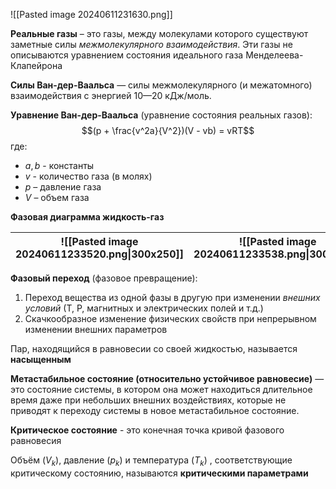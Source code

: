 ![[Pasted image 20240611231630.png]]

**Реальные газы** – это газы, между молекулами которого существуют заметные силы *межмолекулярного взаимодействия*. Эти газы не описываются уравнением состояния идеального газа Менделеева-Клапейрона

**Силы Ван-дер-Ваальса** — силы межмолекулярного (и межатомного) взаимодействия с энергией 10—20 кДж/моль.

**Уравнение Ван-дер-Ваальса** (уравнение состояния реальных газов):$$(p + \frac{v^2a}{V^2})(V - vb) = vRT$$где: 
- $a, b$ - константы
- $v$ - количество газа (в молях)
- $p$ – давление газа
- $V$ – объем газа

**Фазовая диаграмма жидкость-газ**

| ![[Pasted image 20240611233520.png\|300x250]] | ![[Pasted image 20240611233538.png\|300x250]] |
| --------------------------------------------- | --------------------------------------------- |
**Фазовый переход** (фазовое превращение):

1. Переход вещества из одной фазы в другую при изменении *внешних условий* (Т, Р, магнитных и электрических полей и т.д.)
2. Cкачкообразное изменение физических свойств при непрерывном изменении внешних параметров

Пар, находящийся в равновесии со своей жидкостью, называется **насыщенным**

**Метастабильное состояние (относительно устойчивое равновесие)** — это состояние системы, в котором она может находиться длительное время даже при небольших внешних воздействиях, которые не приводят к переходу системы в новое метастабильное состояние.

**Критическое состояние** - это конечная точка кривой фазового равновесия 

Объём ($V_k$), давление ($p_k$) и температура ($T_k$) , соответствующие критическому состоянию, называются **критическими параметрами**
